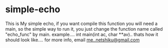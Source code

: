 # simple-echo
This is My simple echo,
if you want compile this function you will need a main,
so the simple way to run it, you just change the function name called "echo_func" by main.
example....
int main(int ac, char **av).. thats how it should look like.... for more info, email me..netshiku@gmail.com

